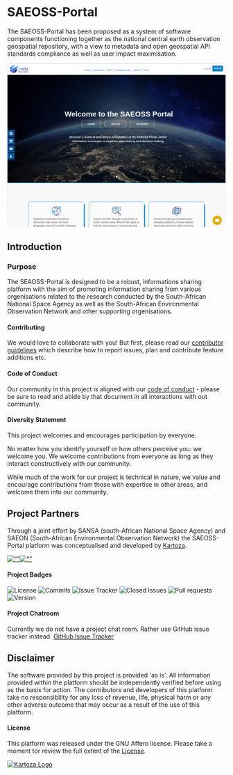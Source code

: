 
# SAEOSS-Portal
<!-- This is the Home Page, replace all of the titles with relevant titles -->

The SAEOSS-Portal has been proposed as a system of software components functioning together as the national central earth observation geospatial repository, with a view to metadata and open geospatial API standards compliance as well as user impact maximisation.
<!-- replace with one line product description -->

![main_screenshot](./img/Main_screenshot.png) <!-- change path to main screenshot, InaSAFE is a good reference -->

## Introduction

<!-- Insert introduction paragraphs here -->
<!-- Can also input short video demo of project here (YouTube link, etc) -->
<!-- Can contain Purpose/Why of project and the Scope of Project without use of sub-headings-->

### Purpose
The SEAOSS-Portal is designed to be a robust, informations sharing platform with the aim of promoting information sharing from various orgenisations related to the research conducted by the South-African National Space Agency as well as the South-African Environmental Observation Network and other supporting orgenisations. 

<!-- ### Project Roadmap -->
<!-- ![Project Roadmap]() -->
<!-- [Project Roadmap]() -->
<!-- Either insert link to roadmap or actual roadmap (Speak to team leads) -->

#### Contributing
We would love to collaborate with you! But first, please read our [contributor
guidelines](about/contributing.md) which describe how to report
issues, plan and contribute feature additions etc.

#### Code of Conduct
Our community in this project is aligned with our [code of
conduct](about/code-of-conduct.md) - please be sure to read and abide by that
document in all interactions with out community.

#### Diversity Statement
This project welcomes and encourages participation by everyone.

No matter how you identify yourself or how others perceive you: we welcome you.
We welcome contributions from everyone as long as they interact constructively
with our community.

While much of the work for our project is technical in nature, we value and
encourage contributions from those with expertise in other areas, and welcome
them into our community.

## Project Partners
Through a joint effort by SANSA (south-African National Space Agency) and SAEON (South-African Environmental Observation Network) the SAEOSS-Portal platform was conceptualised and developed by [Kartoza](https://www.kartoza.com/). 

[<img src="https://raw.githubusercontent.com/kartoza/SAEOSS-Portal/main/docs/src/img/SANSA_Logo.png" alt= “” width="50%" height="auto">](https://www.sansa.org.za/)[<img src="https://raw.githubusercontent.com/kartoza/SAEOSS-Portal/main/docs/src/img/SAEONN_Logo.png" alt= “” width="50%" height="auto">](https://www.saeon.ac.za/)
<!-- Insert Project Partner Logos and/or Links -->

<!-- #### Releases -->
<!-- Insert links to release pages -->
<!-- [GitHub releases page]() -->
<!-- [Releases page]() -->



#### Project Badges
![License](https://img.shields.io/github/license/kartoza/SAEOSS-Portal.svg)
![Commits](https://img.shields.io/github/commits-since/kartoza/SAEOSS-Portal/{version}.svg)
![Issue Tracker](https://img.shields.io/github/issues/kartoza/SAEOSS-Portal.svg)
![Closed Issues](https://img.shields.io/github/issues-closed/kartoza/SAEOSS-Portal.svg)
![Pull requests](https://img.shields.io/github/issues-pr/kartoza/SAEOSS-Portal.svg)
![Version](https://img.shields.io/github/release/kartoza/SAEOSS-Portal.svg)

#### Project Chatroom
Currently we do not have a project chat room. Rather use GitHub issue tracker instead. [GitHub Issue Tracker](https://github.com/kartoza/SAEOSS-Portal/issues)
<!-- Insert links to chatroom pages if available, otherwise remove -->


<!-- #### Contributor License Agreement (CLA) -->
<!-- Insert links to CLA -->
<!-- [Contributor License Agreement]() -->

## Disclaimer

<div class="admonition warning">
The software provided by this project is provided 'as is'. All information provided within the platform should be independently verified before using as the basis for action. The contributors and developers of this platform take no responsibility for any loss of revenue, life, physical harm or any other adverse outcome that may occur as a result of the use of this platform. 
</div>


#### License
This platform was released under the GNU Affero license. Please take a moment tor review the full extent of the [License](./about/license.md).
<!-- Link to project license in about page -->

<!-- Keep the Kartoza Logo at the bottom of the page if the project allows -->
[![Kartoza Logo](https://raw.githubusercontent.com/kartoza/SAEOSS-Portal/62086df2ad0009ce393ee9a616dd36afe6781b7e/docs/src/img/logo.svg)](https://kartoza.com/)
